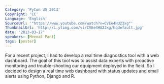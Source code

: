 ```yaml
---
Category: 'PyCon US 2013'
Copyright: 'CC'
Language: 'English'
SourceUrl: '"https://www.youtube.com/watch?v=CVEe4HU23xg"'
ThumbnailUrl: 'http://i.ytimg.com/vi/CVEe4HU23xg/hqdefault.jpg'
date: '2013-03-17'
speakers: [Meenal Pant]
tags: [poster]
---
```

For a recent project, I had to develop a real time diagnostics tool with a web dashboard. The goal of this tool was to assist data experts with proactive monitoring and trouble-shooting our equipment deployed in the field.  So I decided to design a real time web dashboard with status updates and email alerts using Python, Django and R.